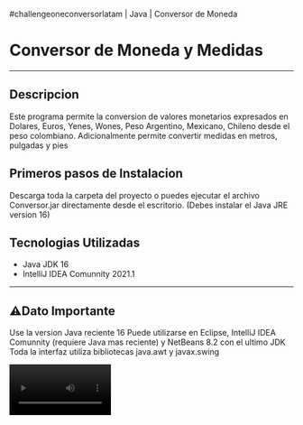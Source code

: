 #challengeoneconversorlatam | Java | Conversor de Moneda

# Conversor de Moneda y Medidas 
---
## Descripcion 
Este programa permite la conversion de valores monetarios expresados en Dolares, Euros, Yenes, Wones, Peso Argentino, Mexicano, Chileno  desde el peso colombiano.
Adicionalmente permite convertir medidas en metros, pulgadas y pies 

##  Primeros pasos de Instalacion
Descarga toda la carpeta del proyecto o puedes ejecutar el archivo Conversor.jar directamente desde el escritorio. (Debes instalar el Java JRE version 16)
## Tecnologias Utilizadas
* Java JDK 16
* IntelliJ IDEA Comunnity 2021.1
---
## ⚠️Dato Importante
Use la version Java reciente 16
Puede utilizarse en Eclipse, IntelliJ IDEA Comunnity (requiere Java mas reciente) y NetBeans 8.2 con el ultimo JDK
Toda la interfaz utiliza bibliotecas java.awt y javax.swing

<video src='../../main/files/video-challenges/Conversor%20Java%20ONE%20Challenge%201.mp4' width=180/>
